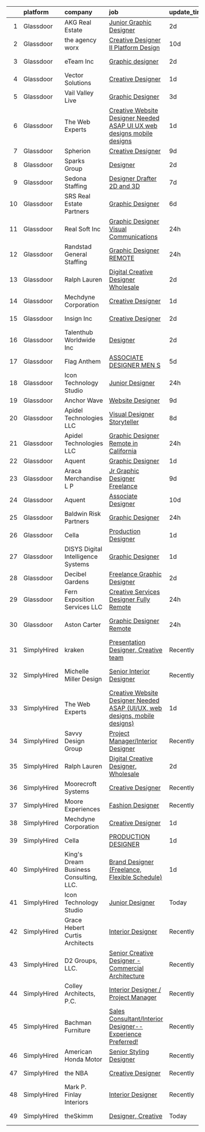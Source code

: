 

|    | platform    | company                                | job                                                                                                                                                                                                                                                                                                                                                                                                                                                                                                                                                                                                                                                                                                                                                                                                                                                                                                                                                                                                                                                                                                                                                                                                                                                                                                                                                | update_time   | location             |
|---:|:------------|:---------------------------------------|:---------------------------------------------------------------------------------------------------------------------------------------------------------------------------------------------------------------------------------------------------------------------------------------------------------------------------------------------------------------------------------------------------------------------------------------------------------------------------------------------------------------------------------------------------------------------------------------------------------------------------------------------------------------------------------------------------------------------------------------------------------------------------------------------------------------------------------------------------------------------------------------------------------------------------------------------------------------------------------------------------------------------------------------------------------------------------------------------------------------------------------------------------------------------------------------------------------------------------------------------------------------------------------------------------------------------------------------------------|:--------------|:---------------------|
|  1 | Glassdoor   | AKG Real Estate                        | [Junior Graphic Designer](https://www.glassdoor.com/partner/jobListing.htm?pos=105&ao=1110586&s=58&guid=00000181dc930c4bb142a515ef8a0a9d&src=GD_JOB_AD&t=SR&vt=w&ea=1&cs=1_9c2d1cb9&cb=1657263033771&jobListingId=1007985345638&cpc=C4A69CCDBB3B9599&jrtk=3-0-1g7e9633kk6db801-1g7e96342i6j9800-0bd8220d04aa45e5--6NYlbfkN0Cp_WSJKd_Pz82imZmURPbhd3kYBsiZi4lpMLOH6vOlLCN-9PvZBA8RYGLaHFNNIHT1RTGKDHn84jeI_7favQgkIz3Obtc5Udoc2MKBcSCDP_RBgh2VwZFyfkiYo-s07fovGp_QnKxkV49C9kdlswmNKP7ebDa3SVAk778WucytpAzTkmXbzE4zVAvXhgHW2jPzpQeXzyuK_oXicKah3-LA118EBA06pOdi_HBxu3RKwfmeh9meKw0KtEfwgTS1dqwGAoHF4RI84s8HsrViH3LC95glKuT5zl8OSmsdKjA-Wfi031N-jHDo3grMxcfV5S0CyfJzN_l2NYxMiNacThSquURX7T_0Ql9rHyTHO2Rao1xeichs7P0G_sa1SBFmXqGqjc00V9LbP4ra-mbElPHcMtaBHTjjbCWsvpONPw25d-X2_fuAnY3HoJEEVorOIrYk9wzY24pDdM8VkggYzWkmAvRQ_VW3RbIDSCeM3IhCCBxenw-Kf8ZMeZjrkOeLZCI%3D)                                                                                                                                                                                                                                                                                                                                                                                                                                                                                   | 2d            | Beverly Hills, CA    |
|  2 | Glassdoor   | the agency worx                        | [Creative Designer II   Platform Design](https://www.glassdoor.com/partner/jobListing.htm?pos=117&ao=1110586&s=58&guid=00000181dc930c4bb142a515ef8a0a9d&src=GD_JOB_AD&t=SR&vt=w&ea=1&cs=1_e11af373&cb=1657263033773&jobListingId=1007967388610&cpc=451933188B21919D&jrtk=3-0-1g7e9633kk6db801-1g7e96342i6j9800-ea421f23190e490b--6NYlbfkN0CNOKpjDIEH11s39GTuUki_mvxNbnX5BtDlH5CMrheAnKze_5JrwQ4joDkGUDohP_RmLZiMGzOHyV62I3uscvtMeEOIZnFMwNxg_rIRdYxDc49ZBV4M2uPsZyeNR_NLMwYvhagTLkk-lC0Yt5l_n_BfvjBySzzq1Std7DAqX26MZ-MtoTjK8Mmes3cPygVqJkvs7CbUJ5-hpiQxnOGmCkEoI7wlHZjE3CwhL7IGxTQCSuJtBsnm-tTjleOABbV2DBOcCoa7IzfoWpgDT10j88zjaVgkuR_Th7qzc25zuiXSL5vA1qCR7u9TL7_2c24azRWwa5LbTHsBBWI_Wwz8MoNgmGM7oQJqbFf0fYYkDiLuuUCQ0r433j1KFc-2pzuDjemy-H2akcP4j2dlgWNekcFMFvsywP41-z22UApu9z9ta1hs-A_EBdhtwFJPXgCaZFnexULMKaAvo-WgkWpjLOC3KW0m9o_2asdyQCbSAu9cI6TQcHM-d91_48CRjyxSa4UrJko8u5Yff1HXkSD53eIw)                                                                                                                                                                                                                                                                                                                                                                                                                                                  | 10d           | Bristol, CT          |
|  3 | Glassdoor   | eTeam Inc                              | [Graphic designer](https://www.glassdoor.com/partner/jobListing.htm?pos=113&ao=1110586&s=58&guid=00000181dc930c4bb142a515ef8a0a9d&src=GD_JOB_AD&t=SR&vt=w&ea=1&cs=1_840b6bd0&cb=1657263033773&jobListingId=1007986351950&cpc=B076152010A3B66C&jrtk=3-0-1g7e9633kk6db801-1g7e96342i6j9800-f825e0b7b61fe252--6NYlbfkN0Dtmpfj98iB4C0jJJOWen3Era3IQfJzNZ4PFwBIKpo80E20bU78zJ3qEgsYTK5DSPzLLkBVNyadh0rdH9EF4yLyau84lI-dsFyU0Rlj9TyWPzzbxg0XzhRA7rZ6QIexTYRXlMHvtOncT7tygNVqgTozYyKwrg4XeRQTpqT0o1qjjyj8pwWZt7ssGpT7OSNAYfZYNfHuJlaC5Fyw2QgobjwQ7s5neLA3EUzxeS6mVX5oDpZUyK8hhLRkdkm6PwzWrN5zqqOcgWilROz39gC_U7EYm1re7LeV_Y0YLzotpAaybKdJfr08BHEk0jgjCVUZfMvYneW4Ou0TfmdtX1KL8IkoxLbr91w23MNjEB-AjbyteMaARiM9EQof-QLFFWBIp7DVHZoeWbMM2jA4ia6q7bgJM2ejvQajdLTtw8_2IKVroq2S-3Uq3YiWDHEZd96-JIeANafkdDQYf6uNgPt7XyKc3rciNhceocF5r2r5FDNg9zzLS0w3hzUM-dxagVuKcqg%3D)                                                                                                                                                                                                                                                                                                                                                                                                                                                                                          | 2d            | San Mateo, CA        |
|  4 | Glassdoor   | Vector Solutions                       | [Creative Designer](https://www.glassdoor.com/partner/jobListing.htm?pos=125&ao=1136043&s=58&guid=00000181dc930c4bb142a515ef8a0a9d&src=GD_JOB_AD&t=SR&vt=w&cs=1_68cfa8af&cb=1657263033774&jobListingId=1007987063991&jrtk=3-0-1g7e9633kk6db801-1g7e96342i6j9800-9cbdacf844987992-)                                                                                                                                                                                                                                                                                                                                                                                                                                                                                                                                                                                                                                                                                                                                                                                                                                                                                                                                                                                                                                                                 | 1d            | Tampa, FL            |
|  5 | Glassdoor   | Vail Valley Live                       | [Graphic Designer](https://www.glassdoor.com/partner/jobListing.htm?pos=127&ao=1136043&s=58&guid=00000181dc930c4bb142a515ef8a0a9d&src=GD_JOB_AD&t=SR&vt=w&ea=1&cs=1_30544f89&cb=1657263033774&jobListingId=1007982837774&jrtk=3-0-1g7e9633kk6db801-1g7e96342i6j9800-a68e0fb8a05972df-)                                                                                                                                                                                                                                                                                                                                                                                                                                                                                                                                                                                                                                                                                                                                                                                                                                                                                                                                                                                                                                                             | 3d            | Remote               |
|  6 | Glassdoor   | The Web Experts                        | [Creative Website Designer Needed ASAP  UI UX  web designs  mobile designs ](https://www.glassdoor.com/partner/jobListing.htm?pos=122&ao=1136043&s=58&guid=00000181dc930c4bb142a515ef8a0a9d&src=GD_JOB_AD&t=SR&vt=w&ea=1&cs=1_3e03f627&cb=1657263033773&jobListingId=1007987314718&jrtk=3-0-1g7e9633kk6db801-1g7e96342i6j9800-006496345e05e91e-)                                                                                                                                                                                                                                                                                                                                                                                                                                                                                                                                                                                                                                                                                                                                                                                                                                                                                                                                                                                                   | 1d            | Remote               |
|  7 | Glassdoor   | Spherion                               | [Creative Designer](https://www.glassdoor.com/partner/jobListing.htm?pos=103&ao=1110586&s=58&guid=00000181dc930c4bb142a515ef8a0a9d&src=GD_JOB_AD&t=SR&vt=w&ea=1&cs=1_92b397bc&cb=1657263033771&jobListingId=1007968398628&cpc=2F9DD8B511C89582&jrtk=3-0-1g7e9633kk6db801-1g7e96342i6j9800-a004ee921c75ddfd--6NYlbfkN0BpNZHkGCYrNx41be8qaaTe0TzeBrdPS_PZvndxEDoRqCuH3CNcO_WgIxvH872q8BX-7iqETQq2o4DhM9gu2Z8ux8jUu5fKgiJQEN2ZBoisA4QWu2kSLHOEa8QUrQ9bbrqrJltAIE8KLgbM7W-fojAnViAWRJ_uk4RFZMsJ4iln13-cpJy_LFAPoxV-GOYumSpc8xCSglyvw7jrEYgQiK8L-S8b12Yt399Mf0MStbeW5PRbbyqMw37DtFmzlVdxePzYW62S3bU5G3SCoym5eHqnDPPBQZTxRH47XV1xcIgan6EDIeSKtI1TX-vhEg-vkN6rHsI9Za406fzbsat5v8oKmpHnfFo7pcUnq2I_IwR6T4qGVSF2yxopQ5HX3YgcdkPsqeAeH-s7J8LT1zV6pTeXsfxyhLvNuUDA1BbFj9y7uOuNyGYdwhh7m85Nz6JF0ur-_pbS0gYy_w1yAuJz-vuj1p6UMUi06WkrX8BCN80g6J6MMQxZVqn1Dh7bVAv_O5I%3D)                                                                                                                                                                                                                                                                                                                                                                                                                                                                                         | 9d            | Lebanon, IN          |
|  8 | Glassdoor   | Sparks Group                           | [Designer](https://www.glassdoor.com/partner/jobListing.htm?pos=120&ao=1110586&s=58&guid=00000181dc930c4bb142a515ef8a0a9d&src=GD_JOB_AD&t=SR&vt=w&cs=1_851cacc2&cb=1657263033773&jobListingId=1007984907906&cpc=8795CF9063CD573D&jrtk=3-0-1g7e9633kk6db801-1g7e96342i6j9800-0cdb011dd245df0c--6NYlbfkN0CVbIAoVGlVV0muHIzlWY31dYj5hrVkKa7qBWZ-hZn3g-zWnitpxah_RyLopvrEJPKEAMPXU9HMaS80CXI05aqcrVwhsRjOUcSxdkVN9CKtUgpNsvbGofoE7kpAYqOOMva1hBxHUW74frjAQrMulyw2A9Vetgs4W6ZzE3A_m1H_MrNXR-RZ-yBdfC6zlc5m5Cfle5R-ujRynhjQEGjFuZXkPtPTUyg86Kz0iNerZFkkbrM09w_1tM1R666cYFmE9TOddoCfNhCkY1tGl4WSut1fyHb6gDJAZR7dY9xwB8__uSTX6JWsQXYz79LPcsZYO0_c3jtUqy2JFRnctwGu1oXsYJujDdAZ2HFZlRp5K93s595vwvSz96yyII0Hs9yEqtQYAmh157og6zGhq3qvAVuUzCe0D6eOrV1fJfPNIrTlVhTW9gus-l4G4Njg8JCZgws_tgt5ai_oThec8NDrUL3JlGyL6U86KtZQNX5W8XPDUCHO8cFFDrO04MWigqcuP6s%3D)                                                                                                                                                                                                                                                                                                                                                                                                                                                                                                       | 2d            | Rockville, MD        |
|  9 | Glassdoor   | Sedona Staffing                        | [Designer   Drafter   2D and 3D](https://www.glassdoor.com/partner/jobListing.htm?pos=115&ao=1110586&s=58&guid=00000181dc930c4bb142a515ef8a0a9d&src=GD_JOB_AD&t=SR&vt=w&cs=1_bdb7c3cf&cb=1657263033773&jobListingId=1007973164176&cpc=1160948BCBA38B5B&jrtk=3-0-1g7e9633kk6db801-1g7e96342i6j9800-a64b1354726ed2a8--6NYlbfkN0CTRLmfzwekP9kdn8MCpub2J-dAlmPPu-YzMlOQ6GyTqK4pYVBM3iZCLV_ZmCSmnvWOcS40gPM_MkXOix39fgfHbmyTI0z4a-leRO_wKvbMdDrf1DcNBZNLfbX6HWu7AYbTeNOrpr6o8HU9zmhUmtJ_HXvr1E2Qzcqugzri1EVpGwv6RzEV7UlI61BueKdmdPsqM0MkzJfEYWimcEU42cWxzPzRq3rv8N31mvGcDtM-dEnGmg1DB7ybYomcqgy68z4RKsiYx6lW6twNriY3ngk_YR5ybom4ScWfQiSUlF1PX5Tkp6YbNaD5JYjj3J9cfL-HceSv34vlxZiGC5hblx-RNEoNEDJYgiLhatq35iwSORobszOXl2A2VtcvR7eYd635-_7SVHSYZEFUp_6KaYnxno3NzRr1Ldt9avPQ5_SctI7Vub_kVByyoU5Q-kPQro6Y_iWppFUAubeW-uuYsSp-s45TC92Z2B8VcjgpXyhU4bf8xlT2SLLsWr0tZrJb6gXoyss424Knc5YRZuoO8wg481sl8JnWt5RQ882iJlGDyfHy60KT8Ebai9T3nr_qBTgLZLmBGMi0Yw%3D%3D)                                                                                                                                                                                                                                                                                                                                                                                                   | 7d            | Dyersville, IA       |
| 10 | Glassdoor   | SRS Real Estate Partners               | [Graphic Designer](https://www.glassdoor.com/partner/jobListing.htm?pos=106&ao=1110586&s=58&guid=00000181dc930c4bb142a515ef8a0a9d&src=GD_JOB_AD&t=SR&vt=w&cs=1_65a4e724&cb=1657263033771&jobListingId=1007977616614&cpc=1160948BCBA38B5B&jrtk=3-0-1g7e9633kk6db801-1g7e96342i6j9800-c1dc350f3ee8387a--6NYlbfkN0BHMV8lgCpHIndQeE1Vwli-yfbQgOgfRkypwmneGDEi-39pInpJQ1S6zbMaquZVZg_UViHIGMjBoMShSyfTKNiJ2bb-drr2Hfzl7FkYmvSakC9Pw8zoB5VogRqG3JUFu1NJ2-kggYnsmGMYTRjbGGMUkK8X7nxFWHBIJcRK0w-iMUSoukeUWtbVJ787ZdOv2nlHH0CZ40EF_T1q6g4wf_ktEoKgI5vN1QT77zjuMNs367qWuL0EBhJHZRO6zPAYXoLMRVoU9Uytpf8g3qrGe2DW73hP1p8M0G-SUtYwqjnfODnfv8lmUSZ95zD99M6_J1X4yahHDBtsFUqZKqM_ZPFrCExttzDfIpgohBlCPZYBjr2n3gnN6nPABS9Ug1hG5THOCU2px3AHIB2QDOpOLX5-PezICG1apPhzDXyoL_Ubx74Mm4W3j3-4xHzCpIOd_gYL1HZwJFbDBJkXpC90nbeVvmxgp45p_OKYj3vJEy2U6VeckPehJ1D9iAeMGYVjxotgEh-jlEAUe1ll-ckqfwZn__05QEyd37jO0xIM8eB3ZFhOOkzee6vKsZsMSRNC17E%3D)                                                                                                                                                                                                                                                                                                                                                                                                                               | 6d            | Atlanta, GA          |
| 11 | Glassdoor   | Real Soft  Inc                         | [Graphic Designer Visual Communications](https://www.glassdoor.com/partner/jobListing.htm?pos=121&ao=1110586&s=58&guid=00000181dc930c4bb142a515ef8a0a9d&src=GD_JOB_AD&t=SR&vt=w&ea=1&cs=1_fd429f20&cb=1657263033774&jobListingId=1007990010707&cpc=2CAED5C921A5F994&jrtk=3-0-1g7e9633kk6db801-1g7e96342i6j9800-63abc9451e88540f--6NYlbfkN0DiQIiDHDK-hQubne5EGaja-6KWeX3s4TLCkt3ADUaSLMlLPfpfJJ3bm-5w7QVCX0iNsTq_-B7TlkCk3Ba5Z0b1lVU_DiqLbymVnAMtiP0LQ1d_CLm5TOFFpPMKgEk37LAsC58OOrPwoM9IXLo74YbuNN7NhFrQFzI7iU_abNQytbos2c4OYKeiREEdawSsWyrvoodOGUhAYnYzxagmKIf6lRLN37DwS3i9i5xDnmvcLvdvggxcwOrGRB3GtbuMPZVdyFNlEs2OHwmVtFRJBuixhE1lNWrCTMvDxPn7HJqzGWZoRyzwtWKfPmOqqo9FQQytfLNDOiIekiAX5Nh9CkSLZfReY-BUwkPY-dTI7_n7JmKLrM07PRMmWqIMKf4JoBjanCQPikzQIsY38QadqohShQgHv6Ec7zy5iOAH-NgfvpbBBqDkUrn9qaQTdFkZd6V2C0b2eV1hl2cVwTv2xeWEuGMTQ4QV3Fv3L6hXxeWQ9PUKeD5tVUClwExJq7cBFcWXPGhxz5qvmQ%3D%3D)                                                                                                                                                                                                                                                                                                                                                                                                                                                      | 24h           | Manhattan            |
| 12 | Glassdoor   | Randstad General Staffing              | [Graphic Designer   REMOTE](https://www.glassdoor.com/partner/jobListing.htm?pos=109&ao=1110586&s=58&guid=00000181dc930c4bb142a515ef8a0a9d&src=GD_JOB_AD&t=SR&vt=w&ea=1&cs=1_f21241e4&cb=1657263033772&jobListingId=1007990726948&cpc=8795CF9063CD573D&jrtk=3-0-1g7e9633kk6db801-1g7e96342i6j9800-4705afaf81c910a4--6NYlbfkN0BP0SNj5t90jkfF5SbRhYc-YYyKnIlIACqwosTKYtJiUOPFcGVraBBNH3PqNVaKMlOuVmRJWKrrq4EM2jRhWlKfZxM8eXEywoHlN3U-M2UVWO94To79VdvpioeFj0KoewcVhePBU7vspZEM1G4UbOHc7zykI3Y0lskQjYjoXHr1-1fzniQvjeCbaTnFzzO3sOcPBslyEsNkBzJBmq3_lMAbMceDx-70MJ_pAsZkeVzg85Xj0slg411GaBBRHx7Pnn6gK6OW29WDN1Q9bCwFisEjtmEE4tloWkuU9scoaCKYhLca39Je8iWZthMAU3BiMOMDFqFYYdEMfdJYhqVJD6CttXVo0yrxUkxGPVGTLD7M94SDJHhlPgdxW5Dp_JY3HrBEvgAuhJ2-Gjn47k-uVUZo52wWwMVPEtjKVOmkaeLLORiK5rLmR0OWsEpoYcHS6Q4a5C2dV0Z240xqR0k7jttINp_EDCkW9SSt9AB8QV5PcPfO8MNtuufn_LQ2IcLUxMlrwbgS7tG-wj1d5TDzrpO1r5dsdvb_oBAPQwLmiYXK5f0vSMHex-pGRBRmRJtc77-2qezg6N0INMu3l8ms3fgaJs0ndZ8qpq0n01jClgGKWMqEbScm3Xx693RQLWiS9Ly1PSupYrtOWhfcxuvqofo8oYWD1YihKG0%3D)                                                                                                                                                                                                                                                                                                                 | 24h           | Remote               |
| 13 | Glassdoor   | Ralph Lauren                           | [Digital Creative Designer  Wholesale](https://www.glassdoor.com/partner/jobListing.htm?pos=126&ao=1136043&s=58&guid=00000181dc930c4bb142a515ef8a0a9d&src=GD_JOB_AD&t=SR&vt=w&cs=1_3abeb8f0&cb=1657263033774&jobListingId=1007985119112&jrtk=3-0-1g7e9633kk6db801-1g7e96342i6j9800-e7ecfeeaec9fccb3-)                                                                                                                                                                                                                                                                                                                                                                                                                                                                                                                                                                                                                                                                                                                                                                                                                                                                                                                                                                                                                                              | 2d            | New York, NY         |
| 14 | Glassdoor   | Mechdyne Corporation                   | [Creative Designer](https://www.glassdoor.com/partner/jobListing.htm?pos=124&ao=1136043&s=58&guid=00000181dc930c4bb142a515ef8a0a9d&src=GD_JOB_AD&t=SR&vt=w&cs=1_bfc92db9&cb=1657263033774&jobListingId=1007987761050&jrtk=3-0-1g7e9633kk6db801-1g7e96342i6j9800-4ef0f1c13bfa6a63-)                                                                                                                                                                                                                                                                                                                                                                                                                                                                                                                                                                                                                                                                                                                                                                                                                                                                                                                                                                                                                                                                 | 1d            | Remote               |
| 15 | Glassdoor   | Insign  Inc                            | [Creative Designer](https://www.glassdoor.com/partner/jobListing.htm?pos=102&ao=1110586&s=58&guid=00000181dc930c4bb142a515ef8a0a9d&src=GD_JOB_AD&t=SR&vt=w&ea=1&cs=1_cafc1035&cb=1657263033771&jobListingId=1007984732165&cpc=82B3195DA92CAF92&jrtk=3-0-1g7e9633kk6db801-1g7e96342i6j9800-10352e3008a4d234--6NYlbfkN0C7fcxraIdzsvBuRAAKcoz2JHalyF4dvZtw0iedxlhRNSq0CTcjZxntwIuJLpM_fHCbvxEZNEEDZ3KjFpU_1HZa05yLWhgiCU98bObb_lCNyvRgpVMb7t4juDu_QTzDSHgaxbDmM2Hx1hNgCbPbRu2J46N-qhmp8Sp9BAwoOJoaHndev22-qfo8Zs7MSgLF5E-oly3gTsCMEB5W_SRYd8bP8RKYySAvDGvANIvRDmFJgwXS9oC4UbOOnnGDIrdTDYyQ0_9OxBORl9rG07j5RAvOGFmz3Dc-MJPlh6NZhh0bqJ49XIaX3f5Lnr1KvmuQLrkYsXNmb_ZP9Kn1RQ1TycySySmfFOozSbujZx6XzH1Kg98G9FiQQy3bX82CbQpjqHp-RNaFNuzXsvG7WPUSXAmwZsZdLNQw_QrH0EDsY8nQEVHvKseT3jtmUu9aFQGWEaqo9cndfaBlkgObgWzXiTfRxC9VQoAeuGD6rCsQ84kjaD8gdOqLEzlKPUdGMD5Z0Dhr1XA_95hqCA%3D%3D)                                                                                                                                                                                                                                                                                                                                                                                                                                                                           | 2d            | Philadelphia, PA     |
| 16 | Glassdoor   | Talenthub Worldwide  Inc               | [Designer](https://www.glassdoor.com/partner/jobListing.htm?pos=110&ao=1110586&s=58&guid=00000181dc930c4bb142a515ef8a0a9d&src=GD_JOB_AD&t=SR&vt=w&ea=1&cs=1_b0ed5d5c&cb=1657263033772&jobListingId=1007985164553&cpc=32EE424DE2B657EB&jrtk=3-0-1g7e9633kk6db801-1g7e96342i6j9800-235263681726ef77--6NYlbfkN0DpwFV3tuw9vFlML3xauMsT_S9XsNg3VdZNHiuyFzGFE3ciwNCiWa1qTVbJP6xa3o2LxMMZ4nmOrbQWZZmSeQSJp7jAIF5wJnYo_xm1wwDSxS-33VXueNxlzEwkCa_xbDXKP2wax79ACfvm58Wh6fbEZxSlqzx40MWPxA-XTeMtz8S7Ounmxh-1EjWngoibK7dLhR7L6onrtalycN44kPgN74UhwmbQ0jgG6SSlxzTJ0lD9uq8zxeXxYqm1fUREgC802lye5UEUMny4IA0L8lBqpWUuVYo59iSA4H3aYAg3JJzSrFqsKe_Tll5T0UoayPkpJFdnOo0mBWWBn8UBb0bjlBuJ5dVKHVbzT5OyNzlhkXwCOxhZfIGGHIkTK2jxIiPNh2zztlKKLpDMlk3Khd5WChhUFFQZvbHjb_fb23pnj8J23_J5Pp9XPdN7gO3FnbPNIoOy5QE5qdxzbrbGenmb03D2GWhdJCiqJXuLMvYYUfNOIRdg8ZPnwYP7RTOlFyA7HbORKn6vLi7SuzudLjI2)                                                                                                                                                                                                                                                                                                                                                                                                                                                                                | 2d            | Newark, NJ           |
| 17 | Glassdoor   | Flag   Anthem                          | [ASSOCIATE DESIGNER MEN S](https://www.glassdoor.com/partner/jobListing.htm?pos=101&ao=1110586&s=58&guid=00000181dc930c4bb142a515ef8a0a9d&src=GD_JOB_AD&t=SR&vt=w&ea=1&cs=1_ba773234&cb=1657263033771&jobListingId=1007979084565&cpc=9C938E8DE9AD6C02&jrtk=3-0-1g7e9633kk6db801-1g7e96342i6j9800-8773797b17f2a5f7--6NYlbfkN0DdNONLqhA8z6QrX6vw37qu8cGScUjPKwqVQr3YAsb4-7w0lSnzFnKY8SCv0xE284T8tavDDF_wdfbZLmTpOjF1Jx2H6-I5iO_9YwP3uPQlpvOZRqU3Sp2DfQNx2shQppRmasc7JMChvD2hj-8umlrK_mYAvdP6J7QvoV394LqvvCozgY4xX0NNf4GeiMamNd-E3GcI9o-mf1Pc6rNCgMD98Y2Lud5jF1knskhi7fMJ6BrQTTT_4il9O6E280SqDS4TipGJC-fDMUEJ83bebClSLo_e4Q-bcHalza0SZ_Kj22rUk1pWhVZNbvWTJYB9M1HEQtcJmglkfT-UOV6bHrApLHgpEUQe6amsaQ4FxxwfU5Qfk03luW6V3qB-W97fWIOsm_-28QD6GqCPTst4KG6sk568HKYiClT25-3an0apTFLSn8j0v3ve6FF-MztYIIDBKvocc0fj8fgmyEVTxuah3w1bR6yfloGWqOGeml1G_j87n7k2DHM8DPShgQiSvCtAyO-qQKHV1w%3D%3D)                                                                                                                                                                                                                                                                                                                                                                                                                                                                    | 5d            | New York, NY         |
| 18 | Glassdoor   | Icon Technology Studio                 | [Junior Designer](https://www.glassdoor.com/partner/jobListing.htm?pos=129&ao=1136043&s=58&guid=00000181dc930c4bb142a515ef8a0a9d&src=GD_JOB_AD&t=SR&vt=w&ea=1&cs=1_6d34e3a1&cb=1657263033774&jobListingId=1007989903126&jrtk=3-0-1g7e9633kk6db801-1g7e96342i6j9800-2a3bc2ab80c39040-)                                                                                                                                                                                                                                                                                                                                                                                                                                                                                                                                                                                                                                                                                                                                                                                                                                                                                                                                                                                                                                                              | 24h           | Remote               |
| 19 | Glassdoor   | Anchor Wave                            | [Website Designer](https://www.glassdoor.com/partner/jobListing.htm?pos=108&ao=1110586&s=58&guid=00000181dc930c4bb142a515ef8a0a9d&src=GD_JOB_AD&t=SR&vt=w&ea=1&cs=1_c544128a&cb=1657263033772&jobListingId=1007968721489&cpc=2CAED5C921A5F994&jrtk=3-0-1g7e9633kk6db801-1g7e96342i6j9800-9c5ba889389ef706--6NYlbfkN0AMmzKC2Nr5G1e8rIw7Vt9yg0nX9m3Sh1UDMvcQtIa0Wcul-QjZsApobSvX44OJa3lSh8cP1X-DywBCyit9hz5W3gvs6T9dH9NieQckxS2QV5DUat1tUZHMygOTjCiNJZ574azr0NKm2RuBKT7u6oiRtwxQPs36SnkT3IjmN8ppASNMmRZDHPbD7ck-rGtuUwhYeYRDprvTEPPafw7YAXpHSQxLzQ4-HTQYlprLOUsa52BjU13AjdmQNBnUNf9pP7AZk7U3OQp34cvU5AhNiaHNcNJ28-uddlE1YRCFuK-g9cHltTLaRIbcG1-lISFbnQplmt-pQqykqpyTsDUOQyTPrs-sr7maN1lnsZQhtxKMrnTv0WZrGILbeeUNyFZ3S5cwyD4xPjRR3EOAe1Tc7nhqmxTtl5foLhyey4K1C3frzAesNdaXiB34JL1mxhwwjvnnw7nNR94fjEyuUSGPi3U5Cup_5xgrm0zvER8jSsIKqEHp_4cNRM7K)                                                                                                                                                                                                                                                                                                                                                                                                                                                                                                        | 9d            | Remote               |
| 20 | Glassdoor   | Apidel Technologies LLC                | [Visual Designer Storyteller](https://www.glassdoor.com/partner/jobListing.htm?pos=112&ao=1110586&s=58&guid=00000181dc930c4bb142a515ef8a0a9d&src=GD_JOB_AD&t=SR&vt=w&ea=1&cs=1_882bdf32&cb=1657263033773&jobListingId=1007971035073&cpc=8795CF9063CD573D&jrtk=3-0-1g7e9633kk6db801-1g7e96342i6j9800-f1b6bba9c439ff18--6NYlbfkN0C-xuqgdbktDILJoi_o42Ntwte-sxNwJl4lq25EOjgqY9QdTvxhiZuU73FoiVdnOk4WDyse7P9AIDO9gzPVO-WQCmVVemVCv_yQiYSp42DXVOLjguBR2Dq8mSXJ39ylGCuL_-hDrZx0mAj8qaOxmM9GV18lN1p_jbZpMifCPIvTpLuFDDjX0I5gDWMmECyJ6iXWoac2xPU-mWSwhkstr6xYEYPL7Bk2ti5RDz9hnPx5GS5GRHWOQgofX7a6B80mwppnpCl4vMkCcv2TU5RGHkdO5cGnN1-mXn8q5Um1gO2ks2mN4xWuOm_1jWiCqe1cXIONvyy7Vtbj9uH3JUVUPOjhPhXZ0ZouTEGKS9DInUXYmsfRymfP_ivb6gIUHxNuO3zhjqQ5a7AFFzxvJWZKWcWNjI6d3v6DeemmK9yznPZiUnbzaRupmzWfVEdg1ZBlif2xsD5H2Lcfd5n_POyfLlPERpxwxW7Bm3yD5GdfrqilQyGhxfllF1bomS46GaUbz5OINIBdTLnvZA%3D%3D)                                                                                                                                                                                                                                                                                                                                                                                                                                                                 | 8d            | Allentown, PA        |
| 21 | Glassdoor   | Apidel Technologies LLC                | [Graphic Designer  Remote in California ](https://www.glassdoor.com/partner/jobListing.htm?pos=114&ao=1110586&s=58&guid=00000181dc930c4bb142a515ef8a0a9d&src=GD_JOB_AD&t=SR&vt=w&ea=1&cs=1_8d531545&cb=1657263033773&jobListingId=1007991205371&cpc=8795CF9063CD573D&jrtk=3-0-1g7e9633kk6db801-1g7e96342i6j9800-ef0f40dcbce7e7fd--6NYlbfkN0C-xuqgdbktDILJoi_o42Ntwte-sxNwJl4lq25EOjgqY9QdTvxhiZuU73FoiVdnOk4XynnARKGNtN06DpQoljtFIseW6Ewud35gCfzPy-mHQipGBDLVNgnMSZ-gS0SQ5qSmgJULao2TBa5MOtpwRBofKurQjXhubC2eH-5Io5cn8KK1Id4xBnIYkpAgVeZe-wED5XfCUUPy1ws-EHPTLfXxhE1gEPjoh3rRdCAYc7o304qmApwKpQm3iIUr7A5XCzk5vZqCcYQhD5yGQRRbZXOSPS7d8vFq42QMCfMf6ikYCuJghm_719pknyDy0Tc4o7A3IoLGicB_x-SQ14UZNTiVhhwEgSooWiAgGkuzZht7jQP-DN-Yl-BHDlERkpofm9A2J4dvdQEZAVTXiDQWUB48220oThgrrEK1MgLziTYLaKAAjfL56QDCwRXkaeLlgWzRZew7j8qGaFceu1nFkXAtHHkMsKTaSwJGFEmolUwrboHHLwr8wjDA5SQ7CTLeSJI%3D)                                                                                                                                                                                                                                                                                                                                                                                                                                                                   | 24h           | Los Angeles, CA      |
| 22 | Glassdoor   | Aquent                                 | [Graphic Designer](https://www.glassdoor.com/partner/jobListing.htm?pos=111&ao=1110586&s=58&guid=00000181dc930c4bb142a515ef8a0a9d&src=GD_JOB_AD&t=SR&vt=w&cs=1_0d78c7ba&cb=1657263033772&jobListingId=1007988996665&cpc=A65DF3A704A48F9B&jrtk=3-0-1g7e9633kk6db801-1g7e96342i6j9800-d52aca7df62de0a8--6NYlbfkN0DMrcEu7yrtATojKJA7cEzGQ3FdRGWLh0CZQInL4ECGI9gD0Wolx9R2v-Aex0-GK042anucAX0UHAFAOZzfrb71RaUo5kU5NRbNy-NsEMl1LCrzajUtzA10UAE84u9e-MwLM1_TYh0_bh1m7rzdxuUI1PJE0uGSyUy0yJb0OhvDaTEYtzGN8eo0H-g3SNAyVVi6tkESCKIO3fXItaiDo_PWU8M_YIT_CoYGtm189-f2lTEFHoTeBFOYMWiwPeaEa4vIB1kxlt4xz5uN1Cs1fgSoUbLzMlZQSXT8KsDpB0DjBe8klgdhgf8k1pumRX7yg0DmBSzs_xqT1EQAIIN8PGqJRSTxd104BsnGcfNm9EImxMXc0jcEdhbez1pWxQXaAKYIq2PpWpyCuT8v1OLKRJlWC2mY7e45rn1te1Vjvif8TnnD0XddeSd24x-OwjUQIiTTf1Qv4GgHlsF2Q7LRrK3T)                                                                                                                                                                                                                                                                                                                                                                                                                                                                                                                                             | 1d            | Atlanta, GA          |
| 23 | Glassdoor   | Araca Merchandise L P                  | [Jr  Graphic Designer   Freelance](https://www.glassdoor.com/partner/jobListing.htm?pos=107&ao=1110586&s=58&guid=00000181dc930c4bb142a515ef8a0a9d&src=GD_JOB_AD&t=SR&vt=w&ea=1&cs=1_8d5d5254&cb=1657263033772&jobListingId=1007969224262&cpc=8795CF9063CD573D&jrtk=3-0-1g7e9633kk6db801-1g7e96342i6j9800-4f202b68e8795897--6NYlbfkN0C5jinrRu9OFhzXOfMFG0wpnKYKfiIowwwIeRu8MnNJgc43Lf5OFtMVXfVG-wWgMYDgDAzBkjvsXjKsXQ7SrSkLqya4QFyStzmb1_W01uclnUgAK8sxOWNnjIF6s-qGzhS7Kc8xXrWAM7esJsagZJAwRebVVFNtMgVKaja0ngpl7nMb2LUak-EuKTRrK7uXXnVF2nJo79ZA0XcktFWF9ldQfY1VNqAj23ta8WXzMN0hlohGbjS7AmYZwzYc-YA2s9__29nvVTOgdvYznX3Ty3VZBpE1GPK84ZKWfZTHQ3bWz6q2y0JWE7nTjqz5Laj4cnOnkUCuzrBIoBos70glw_La2rmljm3HLKbneTtBLv1Ftg4o61aqbiOwMLHeSn_qsopUjvPPkUskoUls3uyYfOHnIEkDRG_0fprCilMx7ner-Ow0hSfth8IIdPwyi-0oHUHdaz9tTHJ0ODDvlLWqyARnZqz5JyumUixF8JhbYIawiVHV33Tgv83VWaiYc_SQfD8%3D)                                                                                                                                                                                                                                                                                                                                                                                                                                                                          | 9d            | Remote               |
| 24 | Glassdoor   | Aquent                                 | [Associate Designer](https://www.glassdoor.com/partner/jobListing.htm?pos=116&ao=1110586&s=58&guid=00000181dc930c4bb142a515ef8a0a9d&src=GD_JOB_AD&t=SR&vt=w&cs=1_7e49bdab&cb=1657263033773&jobListingId=1007967009814&cpc=6FC5BA77C9A4CD78&jrtk=3-0-1g7e9633kk6db801-1g7e96342i6j9800-0ce42a78c9c5330d--6NYlbfkN0DMrcEu7yrtATojKJA7cEzGQ3FdRGWLh0CZQInL4ECGI9gD0Wolx9R2EDT7B77c2cSBaBpaiKgMXBVGPHKO3a_nlJDGkXRg-DCk30KVRFz7PnOv9t4EfW4Q7q6c9cvE6KRjTHAM1Yc3W_RLbIqduAiwSYS6TqQ1JGIX9VJUylxU4yYmqQNat5-DUnfyM64444gv42VEvg-wkwT5nLX4R8QteSQxyLnvNdb42afI_OvnBAAR89kTTInwaEQQEpoKy5aC29eCTFrLlSSx8P500mRG-w3Huogx0bnSwuZBkmzukI1Wrms33iBPjkv5gG6NhmP5LfO_8cSCB4NlY7VZ3Vlsz3VfpIkkwAVnsM-A-xfLq-m1d7JgaE-AwasUxMHlv9iksoe6C9EinBeRUvPCEoegRWRcPeT83I6FOo9P2ikddNu12mDghTFyHm3dipNm6bVszoJPrq65tQ%3D%3D)                                                                                                                                                                                                                                                                                                                                                                                                                                                                                                                                               | 10d           | Remote               |
| 25 | Glassdoor   | Baldwin Risk Partners                  | [Graphic Designer](https://www.glassdoor.com/partner/jobListing.htm?pos=128&ao=1136043&s=58&guid=00000181dc930c4bb142a515ef8a0a9d&src=GD_JOB_AD&t=SR&vt=w&cs=1_fa20f57f&cb=1657263033774&jobListingId=1007990252376&jrtk=3-0-1g7e9633kk6db801-1g7e96342i6j9800-61b621b868318725-)                                                                                                                                                                                                                                                                                                                                                                                                                                                                                                                                                                                                                                                                                                                                                                                                                                                                                                                                                                                                                                                                  | 24h           | Remote               |
| 26 | Glassdoor   | Cella                                  | [Production Designer](https://www.glassdoor.com/partner/jobListing.htm?pos=104&ao=1110586&s=58&guid=00000181dc930c4bb142a515ef8a0a9d&src=GD_JOB_AD&t=SR&vt=w&cs=1_4343cb4f&cb=1657263033771&jobListingId=1007988004455&cpc=FD1C1DA32C38CFA7&jrtk=3-0-1g7e9633kk6db801-1g7e96342i6j9800-661a33f648736994--6NYlbfkN0ABL5jwqrJX8j4-zsE1pdctockIOMh3bUiDojLxDHSgfnyfdrl215GIT9Vdrv6w9Un7pt__NKFrEMXdFNI_-gXMZ64BdvBYCKAUevBPGXI9NHic9JvK49a230Zb2X6vcVYsrNyAKFJIlLC1TSb_-oWrcLHXJ76qSu6kicEr981IggWbCYTOMHxQXCYnWAHO8_-bgVWoW8MlcjzDD40EZhGoU8oUedAieGH9tMVbHXCIMBIHEFCPvxoE1mBrEMwZw1QgZWvIOGKmvJEfcV2GJsJox_KpW9S2IhIjKJ576LIrmZYWMPDgt9hC17Ei3Isue6tsZ-LoHlOP5-9f9OMYzlvzjuB-OczbOZNoF4t9xPCg-QO0P-k8lYlmUQ6TYAjYsJ7LJkgBqmIFXhLl248nk0ROUoTneKJmcPcX1LCmwWqSziycGDOd-V6mfZBtoQ8L6rsnSBO2tYJkq8pGf9OdKDVXIyUdap6FVXijxIzAqszdvu6bXonsMevPebEt5lQnX2eRCyjD2xGfjwKnw-f3EkTBz70aXvHNt6WKtgOPj3psdlSuFmvDR0stWgCAjSNPgp3p00YDtMOQqwGPy17L8QTLS8vv9HylcqUzJ74-j9275tR5-3Oljv2SQlfX3YzP95D2vFekgU5gh6gN1DdnyZ5poJoBmFBwWenaCwJry7WBs9QUzRoG-uNsSi_sWmpsdybjFbCXPlaFBfnxi-JO9Ki1myMiD3s1YKB7Zus1yQXtYXpzu9f1uXOLopq1j2EiXPA%3D)                                                                                                                                                                                                                            | 1d            | Dallas, TX           |
| 27 | Glassdoor   | DISYS   Digital Intelligence Systems   | [Graphic Designer](https://www.glassdoor.com/partner/jobListing.htm?pos=118&ao=1110586&s=58&guid=00000181dc930c4bb142a515ef8a0a9d&src=GD_JOB_AD&t=SR&vt=w&ea=1&cs=1_1d51cbd4&cb=1657263033773&jobListingId=1007987357364&cpc=8795CF9063CD573D&jrtk=3-0-1g7e9633kk6db801-1g7e96342i6j9800-c5fdeed2c598756a--6NYlbfkN0BTYkY06FZEdAAtNWO-eDAfNklmfZymsMF6eFRONl7rAMN5x_2sHrqXfWPo9rHDxSN04lXIbLD3bArcHXdY4c_HDdgbzv1wwfm4jsuW0no8ONEe3ultX-5j9V53RPV9CB5wyEynEjWmY32jdBoDLZ-C6QJvgIH_tdtUG_Z9_7UCQWRPw0ehQ8NSKz1R6SRz3hWvXsYrmiGpUnnBfEhavAG9-zOxmcT_Am-dgvwih3Wwc6cQ5v_QJxt2L5nBba6C1IYIqKnLVt-imlaIAiEoLfybVQkAGnuzet35bfSNmINHjKF3FyVLIBNQLtFkzYvdTo7AAu2zhBJpkng2UA8ZCkxGhBvMx6XWFYauxoNqLfc8cJTeuDeOL9dXnHJC6Xwt09lFKza-BOe95nnQFTVqv1vD5SyGPVfs06qQxMFy64rVF74fDCa27vRBuwRAvweuGoPoDTrLGNaeaMtqTNtz2mWENpiZ141kNOA_NZ1BbezNfBB-65bT0dD-)                                                                                                                                                                                                                                                                                                                                                                                                                                                                                                        | 1d            | New York, NY         |
| 28 | Glassdoor   | Decibel Gardens                        | [Freelance Graphic Designer](https://www.glassdoor.com/partner/jobListing.htm?pos=130&ao=1136043&s=58&guid=00000181dc930c4bb142a515ef8a0a9d&src=GD_JOB_AD&t=SR&vt=w&ea=1&cs=1_d6d707c7&cb=1657263033774&jobListingId=1007985016865&jrtk=3-0-1g7e9633kk6db801-1g7e96342i6j9800-07ae5562d47fac6d-)                                                                                                                                                                                                                                                                                                                                                                                                                                                                                                                                                                                                                                                                                                                                                                                                                                                                                                                                                                                                                                                   | 2d            | Remote               |
| 29 | Glassdoor   | Fern Exposition Services LLC           | [Creative Services Designer   Fully Remote](https://www.glassdoor.com/partner/jobListing.htm?pos=123&ao=1136043&s=58&guid=00000181dc930c4bb142a515ef8a0a9d&src=GD_JOB_AD&t=SR&vt=w&ea=1&cs=1_43b54f6f&cb=1657263033774&jobListingId=1007991493819&jrtk=3-0-1g7e9633kk6db801-1g7e96342i6j9800-5c79d795a90ed66c-)                                                                                                                                                                                                                                                                                                                                                                                                                                                                                                                                                                                                                                                                                                                                                                                                                                                                                                                                                                                                                                    | 24h           | Nashville, TN        |
| 30 | Glassdoor   | Aston Carter                           | [Graphic Designer   Remote  ](https://www.glassdoor.com/partner/jobListing.htm?pos=119&ao=1110586&s=58&guid=00000181dc930c4bb142a515ef8a0a9d&src=GD_JOB_AD&t=SR&vt=w&ea=1&cs=1_39134161&cb=1657263033773&jobListingId=1007991591185&cpc=334ABAF5D42DC775&jrtk=3-0-1g7e9633kk6db801-1g7e96342i6j9800-db17cf6f34acb987--6NYlbfkN0ChYVx_I3yfZ_JDY3EFoivtqvi_stwnZ_kRt8Dowt_l_d1ydueao4NEv8X4QANiVn9siM8ObDp6R3JAvNU6FNBxtzDEPvQkEtKaqfNX1LlQkEmIYtpsoRot677BqumEHnHhksNXBf6K-6bmiT-JoUnScx_heYAUgGDyM3JbXTjNL6EW6Y6u6i4F_pORQFapuAKBnxNzDZFMn6kSWIH_hpERpYYn_GMpp0Zo72X00LHAgr9CO0NOLvQ30jlWfxC_9wR4ZJnTlqheQpI0WWk3oslA3VSXAd9htGhRdIr3YjdG1F4kIdCOES0HHxvB1c2x36w9auupyfjfSlsCyC6dALb0bPhiZ6k4GpMlry5gACLImcnU0KpKJwzvMWLBvR2T6R8tBQ2PItJKWXnH6xdcj9LYO4UzTieHigTjb9q4MKBhhFtJnKhf3aWw-HeotBnr7wbvnPOL4Oq89MvPUfNOgDg7XyG5OvzFWQ2gkwXI4MFS1cuOR4rNv6iPC32S5FhGkYq5cmoB9OMkIys_mPTBfNHjE28anaH1mHaCL4tUy8T5AYnb-43HCIKZeuhqfldKkRkHlybbvLj7KEDURWdrrreUwSbk07Uk0jTnWM3jKerqamH81CddHeUJzyjSRTfGPn_Z7_6wTwMYXTQaBRa3ghjmCxTkzx0VWyBifCHnlnvjvDa5PX8tFIlPjHG2aK7n4l1vxlDU9vKZGM8YoAAbM9qyZV8_3qYYw7fRqk5ZDuR1j3QCIRLkYVsGRVkhctasmSi8tREgagel0y5wJ_1MCDve2nyBr8PAIVmR_3rXSwJjA4QmJNPAfLoDQq4PFHegSgq6yVMA6RlPHIzLdxKRFWdnGTFF3sS5Cl4wOY-C_Zkp-2YjTE3tsEGP7bNddeLuz7iwl3aO_89rhPg8o3SV_HhIBai987hoexDtmXqk-G2HTRwV0NWECdffZBuILpyW9f6e5stmt3ceVQ%3D%3D) | 24h           | San Francisco, CA    |
| 31 | SimplyHired | kraken                                 | [Presentation Designer, Creative team](https://www.simplyhired.com/job/PCh-gUuRmJGVOyoUQLVGjb86bn6wNSItZ2Sbyrb_r6Z6d-DvRTQ2sQ?q=creative+designer)                                                                                                                                                                                                                                                                                                                                                                                                                                                                                                                                                                                                                                                                                                                                                                                                                                                                                                                                                                                                                                                                                                                                                                                                 | Recently      | Remote               |
| 32 | SimplyHired | Michelle Miller Design                 | [Senior Interior Designer](https://www.simplyhired.com/job/Sys27llYxhHd2Iu__rvU_izDDcx-fz8jwbDpbCIOLy5Dr_B0O3v-Mg?q=creative+designer)                                                                                                                                                                                                                                                                                                                                                                                                                                                                                                                                                                                                                                                                                                                                                                                                                                                                                                                                                                                                                                                                                                                                                                                                             | Recently      | Saint Petersburg, FL |
| 33 | SimplyHired | The Web Experts                        | [Creative Website Designer Needed ASAP (UI/UX, web designs, mobile designs)](https://www.simplyhired.com/job/l-egCQiYg6FAtzLn9s0wN-WzeWW5snE-ksAblGGZvNSlnpUcsuhHqA?q=creative+designer)                                                                                                                                                                                                                                                                                                                                                                                                                                                                                                                                                                                                                                                                                                                                                                                                                                                                                                                                                                                                                                                                                                                                                           | 1d            | Remote               |
| 34 | SimplyHired | Savvy Design Group                     | [Project Manager/Interior Designer](https://www.simplyhired.com/job/YsTVNp6nM336MjEWyi9A2oN5zVIl9wlJWq0tDVxZK_pWOgvFYeDoqg?q=creative+designer)                                                                                                                                                                                                                                                                                                                                                                                                                                                                                                                                                                                                                                                                                                                                                                                                                                                                                                                                                                                                                                                                                                                                                                                                    | Recently      | St. Louis, MO        |
| 35 | SimplyHired | Ralph Lauren                           | [Digital Creative Designer, Wholesale](https://www.simplyhired.com/job/lpLbGpHv1Z1LhI8pD40RxX3Y82rWxobfpLaasZpZFOStE-dwYwWKHA?q=creative+designer)                                                                                                                                                                                                                                                                                                                                                                                                                                                                                                                                                                                                                                                                                                                                                                                                                                                                                                                                                                                                                                                                                                                                                                                                 | 2d            | New York, NY         |
| 36 | SimplyHired | Moorecroft Systems                     | [Creative Designer](https://www.simplyhired.com/job/ihNdXrABi4KLXIr6a8rpyYTwJQo9amTY85X2hRDUO-0uWV6Hfzk4yA?q=creative+designer)                                                                                                                                                                                                                                                                                                                                                                                                                                                                                                                                                                                                                                                                                                                                                                                                                                                                                                                                                                                                                                                                                                                                                                                                                    | Recently      | Remote               |
| 37 | SimplyHired | Moore Experiences                      | [Fashion Designer](https://www.simplyhired.com/job/F0YdUO4YKzlECSuAU2ZVaiFIRXD6hjBf6rhzg1r2hFuffSFCtiCgoA?q=creative+designer)                                                                                                                                                                                                                                                                                                                                                                                                                                                                                                                                                                                                                                                                                                                                                                                                                                                                                                                                                                                                                                                                                                                                                                                                                     | Recently      | Remote +1 location   |
| 38 | SimplyHired | Mechdyne Corporation                   | [Creative Designer](https://www.simplyhired.com/job/VnzrovbLxN8HyOm48ajA2MpktUqGDGfNEquONd7U0tTl5ezC_x2eFg?q=creative+designer)                                                                                                                                                                                                                                                                                                                                                                                                                                                                                                                                                                                                                                                                                                                                                                                                                                                                                                                                                                                                                                                                                                                                                                                                                    | 1d            | Remote +1 location   |
| 39 | SimplyHired | Cella                                  | [PRODUCTION DESIGNER](https://www.simplyhired.com/job/VcpaeRKuB1PiH7iGxCRSQrAj7RqjGGHi1RNfOhiELbSZ1TsPRueA3w?q=creative+designer)                                                                                                                                                                                                                                                                                                                                                                                                                                                                                                                                                                                                                                                                                                                                                                                                                                                                                                                                                                                                                                                                                                                                                                                                                  | 1d            | Dallas, TX           |
| 40 | SimplyHired | King's Dream Business Consulting, LLC. | [Brand Designer (Freelance, Flexible Schedule)](https://www.simplyhired.com/job/cPGGferDOW7ysbLQEqpMgvLmt9a-kVdUouZ6fiPjIZdV7q2KbGnF1Q?q=creative+designer)                                                                                                                                                                                                                                                                                                                                                                                                                                                                                                                                                                                                                                                                                                                                                                                                                                                                                                                                                                                                                                                                                                                                                                                        | 1d            | Remote               |
| 41 | SimplyHired | Icon Technology Studio                 | [Junior Designer](https://www.simplyhired.com/job/PPh0l9MyYJ6Inbo8KgckIaVxqAKEifF2m9Zh2iYaEmLkyLR0M9csGw?q=creative+designer)                                                                                                                                                                                                                                                                                                                                                                                                                                                                                                                                                                                                                                                                                                                                                                                                                                                                                                                                                                                                                                                                                                                                                                                                                      | Today         | Remote               |
| 42 | SimplyHired | Grace Hebert Curtis Architects         | [Interior Designer](https://www.simplyhired.com/job/P4uYYbTk44YufM37BPFLKpQnRPhgT-TJJnBVKOfPULdXvverRsfOJA?q=creative+designer)                                                                                                                                                                                                                                                                                                                                                                                                                                                                                                                                                                                                                                                                                                                                                                                                                                                                                                                                                                                                                                                                                                                                                                                                                    | Recently      | New Orleans, LA      |
| 43 | SimplyHired | D2 Groups, LLC.                        | [Senior Creative Designer - Commercial Architecture](https://www.simplyhired.com/job/Yzphuvu4v4KIeGAg97r-GC4K2aaGuq7WuIAfSSpOBYl9P_dmzDtnLw?q=creative+designer)                                                                                                                                                                                                                                                                                                                                                                                                                                                                                                                                                                                                                                                                                                                                                                                                                                                                                                                                                                                                                                                                                                                                                                                   | Recently      | King of Prussia, PA  |
| 44 | SimplyHired | Colley Architects, P.C.                | [Interior Designer / Project Manager](https://www.simplyhired.com/job/1_AKd20zbAVYuVuimSFQQFRuE2ScgAGKuVb47R5pZ_dBMnvjp2ddmA?q=creative+designer)                                                                                                                                                                                                                                                                                                                                                                                                                                                                                                                                                                                                                                                                                                                                                                                                                                                                                                                                                                                                                                                                                                                                                                                                  | Recently      | Blacksburg, VA       |
| 45 | SimplyHired | Bachman Furniture                      | [Sales Consultant/Interior Designer-- Experience Preferred!](https://www.simplyhired.com/job/6TuJt7dhkjzybzgT-N8n2n4rIMgK9cfgACJfhp90n_CRte5UgeCTFg?q=creative+designer)                                                                                                                                                                                                                                                                                                                                                                                                                                                                                                                                                                                                                                                                                                                                                                                                                                                                                                                                                                                                                                                                                                                                                                           | Recently      | Milwaukee, WI        |
| 46 | SimplyHired | American Honda Motor                   | [Senior Styling Designer](https://www.simplyhired.com/job/2IyWRo2CihV6o5fLqkVzNgfQ8D4IGx7KRrDP3fUt1Qf9Rj13dEgYSg?q=creative+designer)                                                                                                                                                                                                                                                                                                                                                                                                                                                                                                                                                                                                                                                                                                                                                                                                                                                                                                                                                                                                                                                                                                                                                                                                              | Recently      | Raymond, OH          |
| 47 | SimplyHired | the NBA                                | [Creative Designer](https://www.simplyhired.com/job/VV_fGGQHgkZOwWnrrq52_-ZHM3Z73kWCE4R721_KAImVL8O6t4s8IA?q=creative+designer)                                                                                                                                                                                                                                                                                                                                                                                                                                                                                                                                                                                                                                                                                                                                                                                                                                                                                                                                                                                                                                                                                                                                                                                                                    | Recently      | New York, NY         |
| 48 | SimplyHired | Mark P. Finlay Interiors               | [Interior Designer](https://www.simplyhired.com/job/ACgOSNiid54dHRncHMCwghe-aS3BcO9vqWd8eYePE-qHsahtdA-t3g?q=creative+designer)                                                                                                                                                                                                                                                                                                                                                                                                                                                                                                                                                                                                                                                                                                                                                                                                                                                                                                                                                                                                                                                                                                                                                                                                                    | Recently      | Southport, CT        |
| 49 | SimplyHired | theSkimm                               | [Designer, Creative](https://www.simplyhired.com/job/eEfzZWU2QrQo5IzKnWP23GGBA1LyaZw-16lyCeQB5oQSn_32Eq_-IA?q=creative+designer)                                                                                                                                                                                                                                                                                                                                                                                                                                                                                                                                                                                                                                                                                                                                                                                                                                                                                                                                                                                                                                                                                                                                                                                                                   | Today         | New York, NY         |